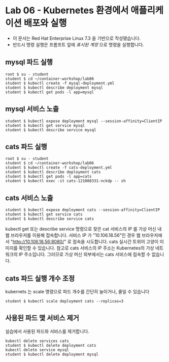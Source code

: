 Lab 06 - Kubernetes 환경에서 애플리케이션 배포와 실행
===

* 이 문서는 Red Hat Enterprise Linux 7.3 을 기반으로 작성됐습니다.
* 반드시 명령 실행은 프롬프트 앞에 *표시된 계정* 으로 명령을 실행합니다.  

## mysql 파드 실행

```
root $ su - student
student $ cd ~/container-workshop/lab06
student $ kubectl create -f mysql-deployment.yml 
student $ kubectl describe deployment mysql
student $ kubectl get pods -l app=mysql
```

## mysql 서비스 노출

```
student $ kubectl expose deployment mysql --session-affinity=ClientIP
student $ kubectl get service mysql
student $ kubectl describe service mysql
```

## cats 파드 실행

```
root $ su - student
student $ cd ~/container-workshop/lab06
student $ kubectl create -f cats-deployment.yml 
student $ kubectl describe deployment cats
student $ kubectl get pods -l app=cats
student $ kubectl exec -it cats-121008331-nckdp -- sh
```
## cats 서비스 노출

```
student $ kubectl expose deployment cats --session-affinity=ClientIP
student $ kubectl get service cats
student $ kubectl describe service cats

```
kubectl get 또는 describe service 명령으로 찾은 cat 서비스의 IP 를 가상 머신 내 웹 브라우저를 이용해 접속합니다. 
서비스 IP 가 "10.106.18.56"인 경우 웹 브라우저에서 "http://10.106.18.56:8080/" 로 접속을 시도합니다.
cats 실시간 트위어 고양이 이미지를 확인할 수 있습니다. 
참고로 cats 서비스의 IP 주소는 Kubernetes의 가상 네트워크의 IP 주소입니다. 
그러므로 가상 머신 외부에서는 cats 서비스에 접속할 수 없습니다.   

## cats 파드 실행 개수 조정

kubernets 는 scale 명령으로 파드 개수를 간단히 늘이거나, 줄일 수 있습니다

```
student $ kubectl scale deployment cats --replicas=3
```

## 사용된 파드 맻 서비스 제거

실습에서 사용된 파드와 서비스를 제거합니다. 

```
kubectl delete services cats
student $ kubectl delete deployment cats
kubectl delete service mysql
student $ kubectl delete deployment mysql
```